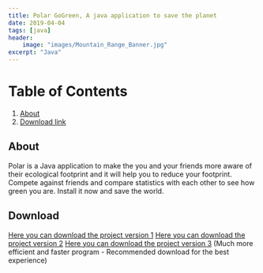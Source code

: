 ```yaml
---
title: Polar GoGreen, A java application to save the planet
date: 2019-04-04
tags: [java]
header:
    image: "images/Mountain_Range_Banner.jpg"
excerpt: "Java"
---
```


# Table of Contents

1. [About](#About)
2. [Download link](#Download)

## About
Polar is a Java application to make the you and your friends more aware of their ecological footprint and it will help you to reduce your footprint. Compete against friends and compare statistics with each other to see how green you are. Install it now and save the world.

## Download
[Here you can download the project version 1]({{https://imnublet.github.io}}/download/clientmac.jar)
[Here you can download the project version 2]({{https://imnublet.github.io}}/download/clientv2.jar)
[Here you can download the project version 3]({{https://imnublet.github.io}}/download/clientv3.jar) (Much more efficient and faster program - Recommended download for the best experience)


